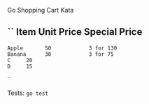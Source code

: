 Go Shopping Cart Kata

``
Item         Unit Price      Special Price
  ----------------------------------------
    Apple       50            3 for 130
    Banana      30            3 for 75
    C     20
    D     15
``

Tests:
``go test``

